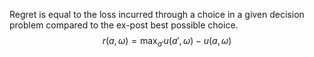 Regret is equal to the loss incurred through a choice in a given decision problem compared to the ex-post best possible choice.
$$r(a, \omega) = \max_{a'} u(a', \omega)-u(a,\omega)$$